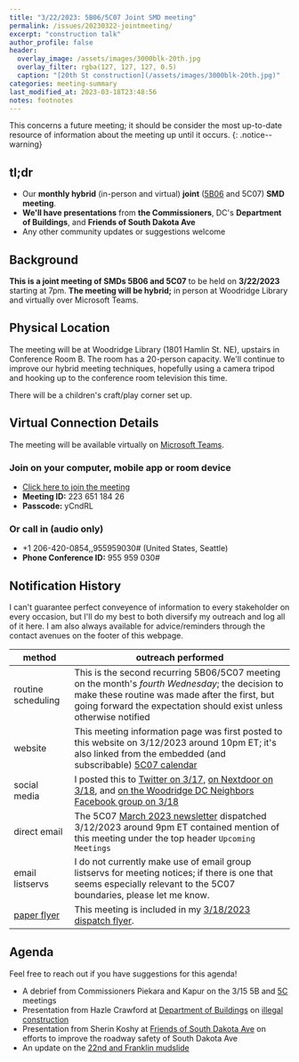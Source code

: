 ```yaml
---
title: "3/22/2023: 5B06/5C07 Joint SMD meeting"
permalink: /issues/20230322-jointmeeting/
excerpt: "construction talk"
author_profile: false
header:
  overlay_image: /assets/images/3000blk-20th.jpg
  overlay_filter: rgba(127, 127, 127, 0.5)
  caption: "[20th St construction](/assets/images/3000blk-20th.jpg)"
categories: meeting-summary
last_modified_at: 2023-03-18T23:48:56
notes: footnotes
---
```

This concerns a future meeting; it should be consider the most up-to-date resource of information about the meeting up until it occurs.
{: .notice--warning}

## tl;dr
- Our **monthly hybrid** (in-person and virtual) **joint** ([5B06](https://anc5b06.com) and 5C07) **SMD meeting**.
- **We'll have presentations** from **the Commissioners**, DC's **Department of Buildings**, and **Friends of South Dakota Ave**
- Any other community updates or suggestions welcome

## Background
**This is a joint meeting of SMDs 5B06 and 5C07** to be held on **3/22/2023** starting at 7pm. **The meeting will be hybrid;** in person at Woodridge Library and virtually over Microsoft Teams.

## Physical Location
The meeting will be at Woodridge Library (1801 Hamlin St. NE), upstairs in Conference Room B. The room has a 20-person capacity. We'll continue to improve our hybrid meeting techniques, hopefully using a camera tripod and hooking up to the conference room television this time.

There will be a children's craft/play corner set up.

## Virtual Connection Details
The meeting will be available virtually on [Microsoft Teams](https://www.microsoft.com/en-us/microsoft-teams/download-app).
### Join on your computer, mobile app or room device
- [Click here to join the meeting](https://teams.microsoft.com/l/meetup-join/19%3ameeting_YTJjOWU0ZjktMWU3Mi00YmE2LTkyYjUtYmUzYzJlMWE2NGUy%40thread.v2/0?context=%7b%22Tid%22%3a%228fe449f1-8b94-4fb7-9906-6f939da82d73%22%2c%22Oid%22%3a%22fe41fa96-a564-4c7e-bcd4-e44346276d35%22%7d)
- **Meeting ID:** 223 651 184 26
- **Passcode:** yCndRL

### Or call in (audio only)
- +1 206-420-0854,,955959030# (United States, Seattle)
- **Phone Conference ID:** 955 959 030#

## Notification History
I can't guarantee perfect conveyence of information to every stakeholder on every occasion, but I'll do my best to both diversify my outreach and log all of it here. I am also always available for advice/reminders through the contact avenues on the footer of this webpage.

|method|outreach performed|
|---|---|
|routine scheduling|This is the second recurring 5B06/5C07 meeting on the month's *fourth Wednesday*; the decision to make these routine was made after the first, but going forward the expectation should exist unless otherwise notified|
|website|This meeting information page was first posted to this website on 3/12/2023 around 10pm ET; it's also linked from the embedded (and subscribable) [5C07 calendar](/calendar/)|
|social media|I posted this to [Twitter on 3/17](https://twitter.com/anc5c07/status/1636764893755097088), [on Nextdoor on 3/18](https://nextdoor.com/p/-MNdY8nNnCWg?utm_source=share&extras=MjM2NDU5Nw%3D%3D), and [on the Woodridge DC Neighbors Facebook group on 3/18](https://www.facebook.com/groups/woodridgedc/posts/1614887688985004/)|
|direct email|The 5C07 [March 2023 newsletter](https://mailchi.mp/03ad1c65a72f/anc5c07?e=2c31022c82) dispatched 3/12/2023 around 9pm ET contained mention of this meeting under the top header `Upcoming Meetings`|
|email listservs|I do not currently make use of email group listservs for meeting notices; if there is one that seems especially relevant to the 5C07 boundaries, please let me know.|
|[paper flyer](/flyers/)|This meeting is included in my [3/18/2023 dispatch flyer](/assets/documents/flyer-20230318.pdf).|

## Agenda
Feel free to reach out if you have suggestions for this agenda!

- A debrief from Commissioners Piekara and Kapur on the 3/15 5B and [5C](/issues/20230315-5cmeeting/) meetings
- Presentation from Hazle Crawford at [Department of Buildings](https://dob.dc.gov/) on [illegal construction](https://dcra.kustomer.help/contact/illegal-construction-inspection-request-form-SJLMTS2PD)
- Presentation from Sherin Koshy at [Friends of South Dakota Ave](https://twitter.com/FoSDANE) on efforts to improve the roadway safety of South Dakota Ave
- An update on the [22nd and Franklin mudslide](/22nd-franklin-modslide/)